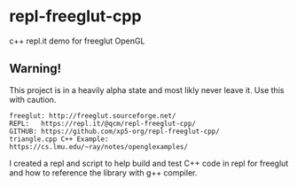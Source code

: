 # repl-freeglut-cpp
c++ repl.it demo for freeglut OpenGL

## Warning!
This project is in a heavily alpha state and most likly never leave it.
Use this with caution.
```
freeglut: http://freeglut.sourceforge.net/
REPL:   https://repl.it/@qcm/repl-freeglut-cpp/
GITHUB: https://github.com/xp5-org/repl-freeglut-cpp/
triangle.cpp C++ Example: https://cs.lmu.edu/~ray/notes/openglexamples/
```
I created a repl and script to help build and test C++ code in repl for freeglut and how to reference the library with g++ compiler. 

&nbsp;
&nbsp;
&nbsp;


  
    
    

